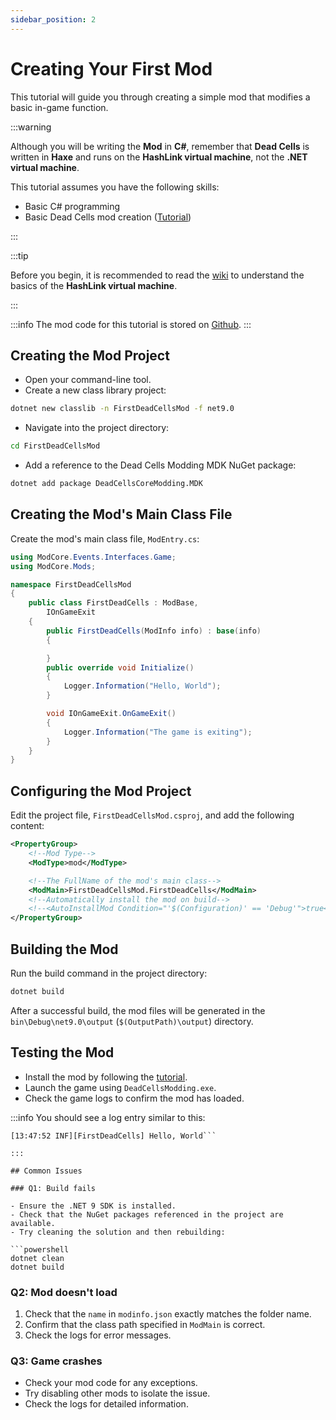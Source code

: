 ```yaml
---
sidebar_position: 2
---
```


# Creating Your First Mod

This tutorial will guide you through creating a simple mod that modifies a basic in-game function.

:::warning

Although you will be writing the **Mod** in **C#**, remember that **Dead Cells** is written in **Haxe** and runs on the **HashLink virtual machine**, not the **.NET virtual machine**.

This tutorial assumes you have the following skills:

- Basic C# programming
- Basic Dead Cells mod creation ([Tutorial](https://www.bilibili.com/opus/681293864647000128))

:::

:::tip

Before you begin, it is recommended to read the [wiki](https://github.com/HaxeFoundation/hashlink/wiki) to understand the basics of the **HashLink virtual machine**.

:::

:::info
The mod code for this tutorial is stored on [Github](https://github.com/dead-cells-core-modding/docs-zh/blob/main/modproject/FirstDeadCellsMod).
:::

## Creating the Mod Project

- Open your command-line tool.
- Create a new class library project:

```bash
dotnet new classlib -n FirstDeadCellsMod -f net9.0
```

- Navigate into the project directory:

```bash
cd FirstDeadCellsMod
```

- Add a reference to the Dead Cells Modding MDK NuGet package:

```bash
dotnet add package DeadCellsCoreModding.MDK
```

## Creating the Mod's Main Class File

Create the mod's main class file, `ModEntry.cs`:

```csharp
using ModCore.Events.Interfaces.Game;
using ModCore.Mods;

namespace FirstDeadCellsMod
{
    public class FirstDeadCells : ModBase,
        IOnGameExit
    {
        public FirstDeadCells(ModInfo info) : base(info) 
        {

        }
        public override void Initialize()
        {
            Logger.Information("Hello, World");
        }

        void IOnGameExit.OnGameExit()
        {
            Logger.Information("The game is exiting");
        }
    }
}
```

## Configuring the Mod Project

Edit the project file, `FirstDeadCellsMod.csproj`, and add the following content:

```xml
<PropertyGroup>
    <!--Mod Type-->
    <ModType>mod</ModType>

    <!--The FullName of the mod's main class-->
    <ModMain>FirstDeadCellsMod.FirstDeadCells</ModMain>
    <!--Automatically install the mod on build-->
    <!--<AutoInstallMod Condition="'$(Configuration)' == 'Debug'">true</AutoInstallMod>-->
</PropertyGroup>

```

## Building the Mod

Run the build command in the project directory:

```bash
dotnet build
```

After a successful build, the mod files will be generated in the `bin\Debug\net9.0\output` (`$(OutputPath)\output`) directory.

## Testing the Mod

- Install the mod by following the [tutorial](/docs/tutorial/install-mods.md).
- Launch the game using `DeadCellsModding.exe`.
- Check the game logs to confirm the mod has loaded.

:::info
You should see a log entry similar to this:

```text
[13:47:52 INF][FirstDeadCells] Hello, World```

:::

## Common Issues

### Q1: Build fails

- Ensure the .NET 9 SDK is installed.
- Check that the NuGet packages referenced in the project are available.
- Try cleaning the solution and then rebuilding:

```powershell
dotnet clean
dotnet build
```

### Q2: Mod doesn't load

1. Check that the `name` in `modinfo.json` exactly matches the folder name.
2. Confirm that the class path specified in `ModMain` is correct.
3. Check the logs for error messages.

### Q3: Game crashes

- Check your mod code for any exceptions.
- Try disabling other mods to isolate the issue.
- Check the logs for detailed information.
